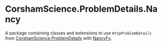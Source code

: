# CorshamScience.ProblemDetails.Nancy

A package containing classes and extensions to use `HttpProblemDetails` from [CorshamScience.ProblemDetails](https://github.com/qphl/ProblemDetails) with [NancyFx](https://github.com/NancyFx/Nancy).